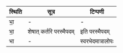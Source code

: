 | स्थिति | सूत्र | टिप्पणी |
| ----- | ------- | ------ |
| भा॒ | - | - |
| भा॒ | शेषात् कर्तरि परस्मैपदम् | इति परस्मैपदम् |
| भा | - | स्वरभेदमात्रालोपः |
